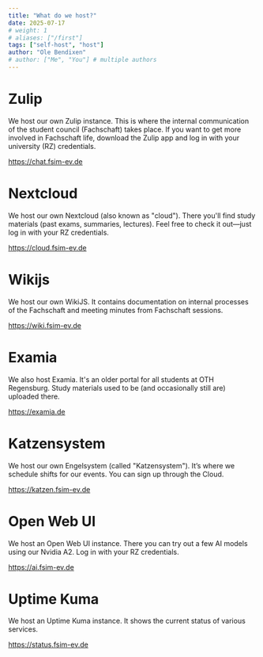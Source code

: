 ```yaml
---
title: "What do we host?"
date: 2025-07-17
# weight: 1
# aliases: ["/first"]
tags: ["self-host", "host"]
author: "Ole Bendixen"
# author: ["Me", "You"] # multiple authors
---
```


# Zulip

We host our own Zulip instance. This is where the internal communication of the student council (Fachschaft) takes place. If you want to get more involved in Fachschaft life, download the Zulip app and log in with your university (RZ) credentials.

https://chat.fsim-ev.de

# Nextcloud

We host our own Nextcloud (also known as "cloud"). There you'll find study materials (past exams, summaries, lectures). Feel free to check it out—just log in with your RZ credentials.

https://cloud.fsim-ev.de

# Wikijs

We host our own WikiJS. It contains documentation on internal processes of the Fachschaft and meeting minutes from Fachschaft sessions.

https://wiki.fsim-ev.de

# Examia

We also host Examia. It's an older portal for all students at OTH Regensburg. Study materials used to be (and occasionally still are) uploaded there.

https://examia.de

# Katzensystem

We host our own Engelsystem (called "Katzensystem"). It’s where we schedule shifts for our events. You can sign up through the Cloud.

https://katzen.fsim-ev.de

# Open Web UI

We host an Open Web UI instance. There you can try out a few AI models using our Nvidia A2. Log in with your RZ credentials.

https://ai.fsim-ev.de

# Uptime Kuma

We host an Uptime Kuma instance. It shows the current status of various services.

https://status.fsim-ev.de
